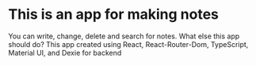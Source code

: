 # This is an app for making notes
You can write, change, delete and search for notes. What else this app should do?
This app created using React, React-Router-Dom, TypeScript, Material UI, and Dexie for backend
